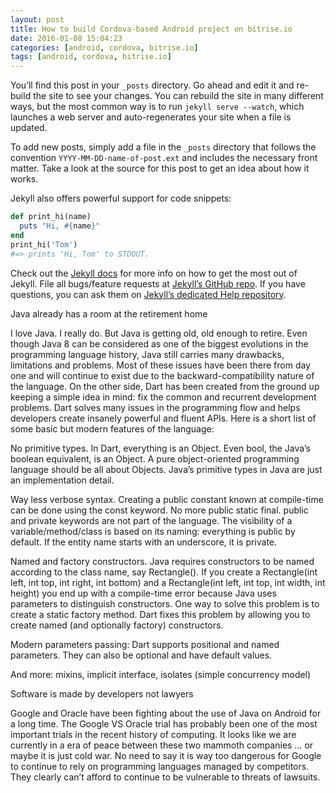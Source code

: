 ```yaml
---
layout: post
title: How to build Cordova-based Android project on bitrise.io
date: 2016-01-08 15:04:23
categories: [android, cordova, bitrise.io]		
tags: [android, cordova, bitrise.io]
---
```


You’ll find this post in your `_posts` directory. Go ahead and edit it and re-build the site to see your changes. You can rebuild the site in many different ways, but the most common way is to run `jekyll serve --watch`, which launches a web server and auto-regenerates your site when a file is updated.

To add new posts, simply add a file in the `_posts` directory that follows the convention `YYYY-MM-DD-name-of-post.ext` and includes the necessary front matter. Take a look at the source for this post to get an idea about how it works.

Jekyll also offers powerful support for code snippets:

``` ruby
def print_hi(name)
  puts "Hi, #{name}"
end
print_hi('Tom')
#=> prints 'Hi, Tom' to STDOUT.
```

Check out the [Jekyll docs][jekyll] for more info on how to get the most out of Jekyll. File all bugs/feature requests at [Jekyll’s GitHub repo][jekyll-gh]. If you have questions, you can ask them on [Jekyll’s dedicated Help repository][jekyll-help].

Java already has a room at the retirement home

I love Java. I really do. But Java is getting old, old enough to retire. Even though Java 8 can be considered as one of the biggest evolutions in the programming language history, Java still carries many drawbacks, limitations and problems. Most of these issues have been there from day one and will continue to exist due to the backward-compatibility nature of the language. On the other side, Dart has been created from the ground up keeping a simple idea in mind: fix the common and recurrent development problems. Dart solves many issues in the programming flow and helps developers create insanely powerful and fluent APIs. Here is a short list of some basic but modern features of the language:

No primitive types. In Dart, everything is an Object. Even bool, the Java’s boolean equivalent, is an Object. A pure object-oriented programming language should be all about Objects. Java’s primitive types in Java are just an implementation detail.

Way less verbose syntax. Creating a public constant known at compile-time can be done using the const keyword. No more public static final. public and private keywords are not part of the language. The visibility of a variable/method/class is based on its naming: everything is public by default. If the entity name starts with an underscore, it is private.

Named and factory constructors. Java requires constructors to be named according to the class name, say Rectangle(). If you create a Rectangle(int left, int top, int right, int bottom) and a Rectangle(int left, int top, int width, int height) you end up with a compile-time error because Java uses parameters to distinguish constructors. One way to solve this problem is to create a static factory method. Dart fixes this problem by allowing you to create named (and optionally factory) constructors.

Modern parameters passing: Dart supports positional and named parameters. They can also be optional and have default values.

And more: mixins, implicit interface, isolates (simple concurrency model)

Software is made by developers not lawyers

Google and Oracle have been fighting about the use of Java on Android for a long time. The Google VS Oracle trial has probably been one of the most important trials in the recent history of computing. It looks like we are currently in a era of peace between these two mammoth companies … or maybe it is just cold war. No need to say it is way too dangerous for Google to continue to rely on programming languages managed by competitors. They clearly can’t afford to continue to be vulnerable to threats of lawsuits.


[jekyll]:      http://jekyllrb.com
[jekyll-gh]:   https://github.com/jekyll/jekyll
[jekyll-help]: https://github.com/jekyll/jekyll-help
